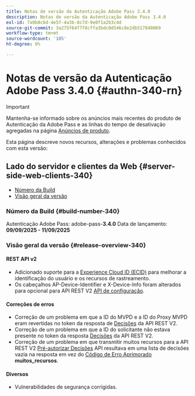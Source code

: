 ```yaml
---
title: Notas de versão da Autenticação Adobe Pass 3.4.0
description: Notas de versão da Autenticação Adobe Pass 3.4.0
exl-id: 7a9b8c6d-4e5f-4a3b-8c7d-9e0f1a2b3c4d
source-git-commit: 3a275f64f7f8cffa3bdc0d546c8e2db517840069
workflow-type: tm+mt
source-wordcount: '185'
ht-degree: 0%

---
```


# Notas de versão da Autenticação Adobe Pass 3.4.0 {#authn-340-rn}

>[!IMPORTANT]
>
> Mantenha-se informado sobre os anúncios mais recentes do produto de Autenticação da Adobe Pass e as linhas do tempo de desativação agregadas na página [Anúncios de produto](/help/authentication/product-announcements.md).

Esta página descreve novos recursos, alterações e problemas conhecidos com esta versão:

## Lado do servidor e clientes da Web {#server-side-web-clients-340}

* [Número da Build](#build-number-340)
* [Visão geral da versão](#release-overview-340)

### Número da Build {#build-number-340}

Autenticação Adobe Pass: adobe-pass-**3.4.0**
Data de lançamento: **09/09/2025 - 11/09/2025**

### Visão geral da versão {#release-overview-340}

#### REST API v2

* Adicionado suporte para a [Experience Cloud ID (ECID)](/help/authentication/integration-guide-programmers/rest-apis/rest-api-v2/appendix/headers/rest-api-v2-appendix-headers-ap-visitor-identifier.md) para melhorar a identificação do usuário e os recursos de rastreamento.
* Os cabeçalhos AP-Device-Identifier e X-Device-Info foram alterados para opcional para API REST V2 [API de configuração](/help/authentication/integration-guide-programmers/rest-apis/rest-api-v2/apis/configuration-apis/rest-api-v2-configuration-apis-retrieve-configuration-for-specific-service-provider.md).

#### Correções de erros

* Correção de um problema em que a ID do MVPD e a ID do Proxy MVPD eram revertidas no token da resposta de [Decisões](/help/authentication/integration-guide-programmers/rest-apis/rest-api-v2/apis/decisions-apis/rest-api-v2-decisions-apis-retrieve-authorization-decisions-using-specific-mvpd.md) da API REST V2.
* Correção de um problema em que a ID do solicitante não estava presente no token da resposta [Decisões](/help/authentication/integration-guide-programmers/rest-apis/rest-api-v2/apis/decisions-apis/rest-api-v2-decisions-apis-retrieve-authorization-decisions-using-specific-mvpd.md) da API REST V2.
* Correção de um problema em que transmitir muitos recursos para a API REST V2 [Pré-autorizar Decisões](/help/authentication/integration-guide-programmers/rest-apis/rest-api-v2/apis/decisions-apis/rest-api-v2-decisions-apis-retrieve-preauthorization-decisions-using-specific-mvpd.md) API resultava em uma lista de decisões vazia na resposta em vez do [Código de Erro Aprimorado](/help/authentication/integration-guide-programmers/features-standard/error-reporting/enhanced-error-codes.md) **muitos_recursos**.

#### Diversos

* Vulnerabilidades de segurança corrigidas.